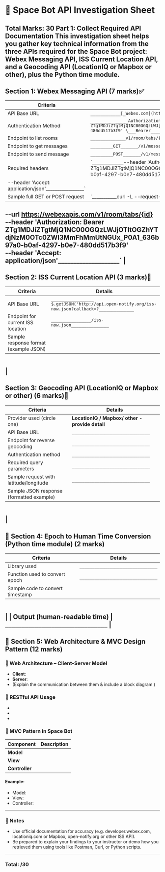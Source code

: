 # 🚀 Space Bot API Investigation Sheet
**Total Marks: 30**
**Part 1: Collect Required API Documentation**
This investigation sheet helps you gather key technical information from the three
APIs required for the Space Bot project: **Webex Messaging API**, **ISS Current
Location API**, and a **Geocoding API** (LocationIQ or Mapbox or other), plus the
Python time module.
---
## Section 1: Webex Messaging API (7 marks)✅
| Criteria | Details |
|---------|---------|
| API Base URL | `____________[_Webex.com](https://webexapis.com/v1/room/tabs/{id} \)__________________` |
| Authentication Method | `_______________Authorization: Bearer ZTg1MDJiZTgtMjQ1NC00OGQzLWJjOTItOGZhYTdjNzM0OTc0ZWI3MmFhMmUtNGUx_P0A1_636b97a0-b0af-4297-b0e7-480dd517b3f9' \___Bearer_____________` |
| Endpoint to list rooms | `______________v1/room/tabs/{id}_________________` |
| Endpoint to get messages | `_________GET_______/v1/messages/{messageId} \______________` |
| Endpoint to send message | `_________POST_______/v1/messages \_______________` |
| Required headers | `______________--header 'Authorization: Bearer ZTg1MDJiZTgtMjQ1NC00OGQzLWJjOTItOGZhYTdjNzM0OTc0ZWI3MmFhMmUtNGUx_P0A1_636b97a0-b0af-4297-b0e7-480dd517b3f9' \
--header 'Accept: application/json'_________________` |
| Sample full GET or POST request | `___________curl -L --request GET \
--url https://webexapis.com/v1/room/tabs/{id} \
--header 'Authorization: Bearer ZTg1MDJiZTgtMjQ1NC00OGQzLWJjOTItOGZhYTdjNzM0OTc0ZWI3MmFhMmUtNGUx_P0A1_636b97a0-b0af-4297-b0e7-480dd517b3f9' \
--header 'Accept: application/json'____________________` |
---
## Section 2: ISS Current Location API (3 marks)
| Criteria | Details |
|---------|---------|
| API Base URL | `_________________  $.getJSON('http://api.open-notify.org/iss-now.json?callback=?______________` |
| Endpoint for current ISS location | `________________/iss-now.json_______________` |
| Sample response format (example JSON) |
```
```
|
---
## Section 3: Geocoding API (LocationIQ or Mapbox or other) (6 marks)
| Criteria | Details |
|---------|---------|
| Provider used (circle one) | **LocationIQ / Mapbox/ other -provide detail** |\
| API Base URL | `_______________________________` |
| Endpoint for reverse geocoding | `_______________________________` |
| Authentication method | `_______________________________` |
| Required query parameters | `_______________________________` |
| Sample request with latitude/longitude | `_______________________________` |
| Sample JSON response (formatted example) |
```
```
|
---
## 🚀 Section 4: Epoch to Human Time Conversion (Python time module) (2 marks)
| Criteria | Details |
|---------|---------|
| Library used | `_______________________________` |
| Function used to convert epoch | `_______________________________` |
| Sample code to convert timestamp |
```
```
|
| Output (human-readable time) | `_______________________________` |
---
## 🚀 Section 5: Web Architecture & MVC Design Pattern (12 marks)
### 🚀 Web Architecture – Client-Server Model
- **Client**:
- **Server**:
- (Explain the communication between them & include a block diagram )
### 🚀 RESTful API Usage
-
-
-
### 🚀 MVC Pattern in Space Bot
| Component | Description |
|------------|-------------|
| **Model** | |
| **View** | |
| **Controller** | |
#### Example:
- Model:
- View:
- Controller:
---
### 🚀 Notes
- Use official documentation for accuracy (e.g. developer.webex.com, locationiq.com
or Mapbox, open-notify.org or other ISS API).
- Be prepared to explain your findings to your instructor or demo how you retrieved
them using tools like Postman, Curl, or Python scripts.
---
### Total: /30
